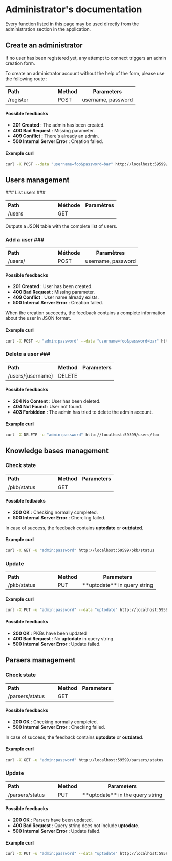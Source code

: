 # Administrator's documentation #

Every function listed in this page may be used directly from the administration section in the application.

## Create an administrator ##

If no user has been registered yet, any attempt to connect triggers an admin creation form.

To create an administrator account without the help of the form, please use the following route : 
<table>
  <tr>
      <th style="text-align:left;width:140px;">Path</th>
      <th>Method</th>
      <th>Parameters</th>
  </tr>
  <tr>
    <td>/register</td>
    <td>POST</td>
    <td>username, password</td>
  </tr>
</table>

#### Possible feedbacks ####

- **201 Created** : The admin has been created.
- **400 Bad Request** : Missing parameter.
- **409 Conflict** : There's already an admin.
- **500 Internal Server Error** : Creation failed.

#### Exemple curl ####
```bash
curl -X POST --data "username=foo&password=bar" http://localhost:59599/register
```

## Users management ##

### List users ###
<table>
  <tr>
      <th style="text-align:left;width:140px;">Path</th>
      <th>Méthode</th>
      <th>Paramètres</th>
  </tr>
  <tr>
    <td>/users</td>
    <td>GET</td>
    <td></td>
  </tr>
</table>

Outputs a JSON table with the complete list of users.

### Add a user ###
<table>
  <tr>
      <th style="text-align:left;width:140px;">Path</th>
      <th>Méthode</th>
      <th>Paramètres</th>
  </tr>
  <tr>
    <td>/users/</td>
    <td>POST</td>
    <td>username, password</td>
  </tr>
</table>

#### Possible feedbacks ####

- **201 Created** : User has been created.
- **400 Bad Request** : Missing parameter.
- **409 Conflict** : User name already exists.
- **500 Internal Server Error** : Creation failed.

When the creation succeeds, the feedback contains a complete information about the user in JSON format. 

#### Exemple curl ####
```bash
curl -X POST -u "admin:password" --data "username=foo&password=bar" http://localhost:59599/users/
```

### Delete a user ###
<table>
  <tr>
      <th style="text-align:left;width:140px;">Path</th>
      <th>Method</th>
      <th>Parameters</th>
  </tr>
  <tr>
    <td>/users/{username}</td>
    <td>DELETE</td>
    <td></td>
  </tr>
</table>

#### Possible feedbacks #### 

- **204 No Content** : User has been deleted.
- **404 Not Found** : User not found.
- **403 Forbidden** : The admin has tried to delete the admin account.

#### Example curl ####
```bash
curl -X DELETE -u "admin:password" http://localhost:59599/users/foo
```

## Knowledge bases management ##

### Check state ###
<table>
  <tr>
      <th style="text-align:left;width:140px;">Path</th>
      <th>Method</th>
      <th>Parameters</th>
  </tr>
  <tr>
    <td>/pkb/status</td>
    <td>GET</td>
    <td></td>
  </tr>
</table>

#### Possible fedbacks #### 

- **200 OK** : Checking normally completed.
- **500 Internal Server Error** : Chercling failed.

In case of success, the feedback contains **uptodate** or **outdated**.


#### Example curl ####
```bash
curl -X GET -u "admin:password" http://localhost:59599/pkb/status
```

### Update ###
<table>
  <tr>
      <th style="text-align:left;width:140px;">Path</th>
      <th>Method</th>
      <th>Parameters</th>
  </tr>
  <tr>
    <td>/pkb/status</td>
    <td>PUT</td>
    <td>**uptodate** in query string</td>
  </tr>
</table>

#### Example curl ####
```bash
curl -X PUT -u "admin:password" --data "uptodate" http://localhost:59599/pkb/status
```

#### Possible feedbacks #### 

- **200 OK** : PKBs have been updated
- **400 Bad Request** : No **uptodate** in query string.
- **500 Internal Server Error** : Update failed.


## Parsers management ##

### Check state ###
<table>
  <tr>
      <th style="text-align:left;width:140px;">Path</th>
      <th>Method</th>
      <th>Parameters</th>
  </tr>
  <tr>
    <td>/parsers/status</td>
    <td>GET</td>
    <td></td>
  </tr>
</table>

#### Possible feedbacks #### 

- **200 OK** : Checking normally completed.
- **500 Internal Server Error** : Checking failed.

In case of success, the feedback contains **uptodate** or **outdated**.

#### Example curl ####
```bash
curl -X GET -u "admin:password" http://localhost:59599/parsers/status
```

### Update ###
<table>
  <tr>
      <th style="text-align:left;width:140px;">Path</th>
      <th>Method</th>
      <th>Parameters</th>
  </tr>
  <tr>
    <td>/parsers/status</td>
    <td>PUT</td>
    <td>**uptodate** in the query string</td>
  </tr>
</table>

#### Possible feedbacks #### 

- **200 OK** : Parsers have been updated.
- **400 Bad Request** : Query string does not include **uptodate**.
- **500 Internal Server Error** : Update failed.

#### Example curl ####
```bash
curl -X PUT -u "admin:password" --data "uptodate" http://localhost:59599/parsers/status
```
